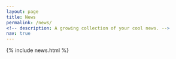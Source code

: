```yaml
---
layout: page
title: News
permalink: /news/
<!-- description: A growing collection of your cool news. -->
nav: true
---
```


<!-- pages/news.md -->
<div class="news">
    {% include news.html %}
</div>
